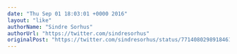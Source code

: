 ```yaml
---
date: "Thu Sep 01 18:03:01 +0000 2016"
layout: "like"
authorName: "Sindre Sorhus"
authorUrl: "https://twitter.com/sindresorhus"
originalPost: "https://twitter.com/sindresorhus/status/771408029891846144"
---
```

